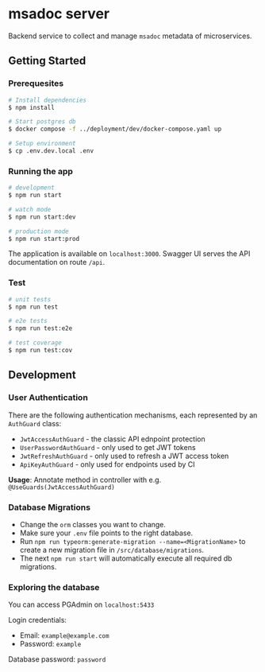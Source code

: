 # msadoc server

Backend service to collect and manage `msadoc` metadata of microservices.

## Getting Started

### Prerequesites

```bash
# Install dependencies
$ npm install
```

```bash
# Start postgres db
$ docker compose -f ../deployment/dev/docker-compose.yaml up
```

```bash
# Setup environment
$ cp .env.dev.local .env
```

### Running the app

```bash
# development
$ npm run start

# watch mode
$ npm run start:dev

# production mode
$ npm run start:prod
```

The application is available on `localhost:3000`. Swagger UI serves the API documentation on route `/api`.


### Test

```bash
# unit tests
$ npm run test

# e2e tests
$ npm run test:e2e

# test coverage
$ npm run test:cov
```

## Development

### User Authentication

There are the following authentication mechanisms, each represented by an `AuthGuard` class:
* `JwtAccessAuthGuard` - the classic API ednpoint protection
* `UserPasswordAuthGuard` - only used to get JWT tokens
* `JwtRefreshAuthGuard` - only used to refresh a JWT access token
* `ApiKeyAuthGuard` - only used for endpoints used by CI

**Usage**: Annotate method in controller with e.g. `@UseGuards(JwtAccessAuthGuard)`


### Database Migrations

* Change the `orm` classes you want to change.
* Make sure your `.env` file points to the right database.
* Run `npm run typeorm:generate-migration --name=<MigrationName>` to create a new migration file in `/src/database/migrations`.
* The next `npm run start` will automatically execute all required db migrations.

### Exploring the database

You can access PGAdmin on `localhost:5433`

Login credentials:
- Email: `example@example.com`
- Password: `example`

Database password: `password`
